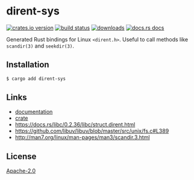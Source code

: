 # dirent-sys
[![crates.io version][1]][2] [![build status][3]][4]
[![downloads][5]][6] [![docs.rs docs][7]][8]

Generated Rust bindings for Linux `<dirent.h>`. Useful to call methods like
`scandir(3)` and `seekdir(3)`.

## Installation
```sh
$ cargo add dirent-sys
```

## Links
- [documentation][8]
- [crate][2]
- https://docs.rs/libc/0.2.36/libc/struct.dirent.html
- https://github.com/libuv/libuv/blob/master/src/unix/fs.c#L389
- http://man7.org/linux/man-pages/man3/scandir.3.html

## License
[Apache-2.0](./LICENSE)

[1]: https://img.shields.io/crates/v/dirent-sys.svg?style=flat-square
[2]: https://crates.io/crate/dirent-sys
[3]: https://img.shields.io/travis/yoshuawuyts/dirent-sys.svg?style=flat-square
[4]: https://travis-ci.org/choojs/yoshuawuyts/dirent-sys
[5]: https://img.shields.io/crates/d/dirent-sys.svg?style=flat-square
[6]: https://crates.io/crate/dirent-sys
[7]: https://docs.rs/dirent-sys/badge.svg?version=0.1.0
[8]: https://docs.rs/crate/dirent-sys
